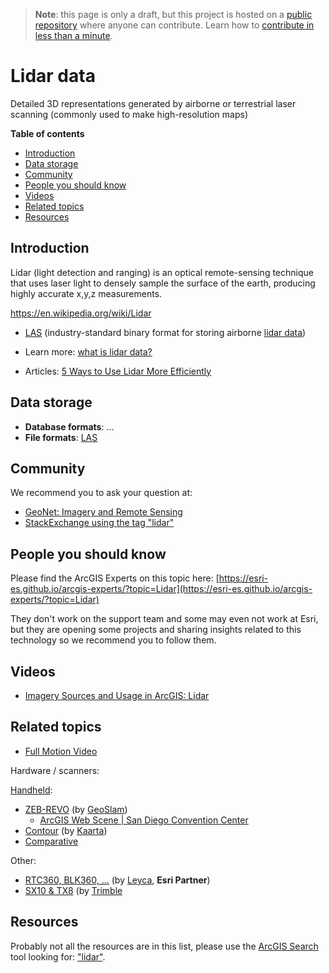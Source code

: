 > **Note**: this page is only a draft, but this project is hosted on a [public repository](https://github.com/hhkaos/awesome-arcgis) where anyone can contribute. Learn how to [contribute in less than a minute](https://github.com/hhkaos/awesome-arcgis/blob/master/CONTRIBUTING.md#contributions).

# Lidar data

Detailed 3D representations generated by airborne or terrestrial laser scanning (commonly used to make high-resolution maps)

<!-- START doctoc generated TOC please keep comment here to allow auto update -->
<!-- DON'T EDIT THIS SECTION, INSTEAD RE-RUN doctoc TO UPDATE -->
**Table of contents**

- [Introduction](#introduction)
- [Data storage](#data-storage)
- [Community](#community)
- [People you should know](#people-you-should-know)
- [Videos](#videos)
- [Related topics](#related-topics)
- [Resources](#resources)

<!-- END doctoc generated TOC please keep comment here to allow auto update -->

## Introduction

Lidar (light detection and ranging) is an optical remote-sensing technique that uses laser light to densely sample the surface of the earth, producing highly accurate x,y,z measurements.

https://en.wikipedia.org/wiki/Lidar

* [LAS](../../data-storage/file-formats/las/README.md) (industry-standard binary format for storing airborne [lidar data](../../data-storage/file-formats/las/lidar/README.md))

* Learn more: [what is lidar data?](http://desktop.arcgis.com/en/arcmap/10.3/manage-data/las-dataset/what-is-lidar-data-.htm)
* Articles: [5 Ways to Use Lidar More Efficiently](http://www.esri.com/esri-news/arcuser/summer-2013/5-ways-to-use-lidar-more-efficiently)

## Data storage

* **Database formats**: ...
* **File formats**: [LAS](../../data-storage/file-formats/las/README.md)

## Community

We recommend you to ask your question at:

* [GeoNet: Imagery and Remote Sensing](https://community.esri.com/community/gis/imagery-and-remote-sensing)
* [StackExchange using the tag "lidar"](https://gis.stackexchange.com/questions/tagged/lidar)

## People you should know

Please find the ArcGIS Experts on this topic here: [https://esri-es.github.io/arcgis-experts/?topic=Lidar](https://esri-es.github.io/arcgis-experts/?topic=Lidar)

They don't work on the support team and some may even not work at Esri,
but they are opening some projects and sharing insights related to this
technology so we recommend you to follow them.

## Videos

* [Imagery Sources and Usage in ArcGIS: Lidar](https://youtu.be/pnoj24ncZas?t=39m9s)

## Related topics

* [Full Motion Video](../../../../products/arcgis-desktop/add-ins/full-motion-video/README.md)

Hardware / scanners:

[Handheld](https://en.wikipedia.org/wiki/3D_scanning#Hand-held_laser_scanners):

* [ZEB-REVO](https://geoslam.com/zeb-revo-rt/) (by [GeoSlam](https://www.owler.com/company/geoslam))
    * [ArcGIS Web Scene | San Diego Convention Center](https://www.arcgis.com/home/webscene/viewer.html?webscene=2d573ef678674559be2b6d96170b7632)
* [Contour](http://www.kaarta.com/contour) (by [Kaarta](https://www.owler.com/company/kaarta))
* [Comparative](https://www.aniwaa.com/best-handheld-and-portable-3d-scanner/)

Other:

* [RTC360, BLK360, ...](https://leica-geosystems.com/products/laser-scanners/scanners) (by [Leyca](../../../../../esri/partners/program-members/leica/README.md), **Esri Partner**)
* [SX10 & TX8](https://www.trimble.com/3d-laser-scanning/3d-scanners.aspx) (by [Trimble](https://www.owler.com/company/trimble)


## Resources

Probably not all the resources are in this list, please use the [ArcGIS Search](https://esri-es.github.io/arcgis-search/) tool looking for: ["lidar"](https://esri-es.github.io/arcgis-search/?search="lidar"&utm_campaign=awesome-list&utm_source=awesome-list&utm_medium=page).
